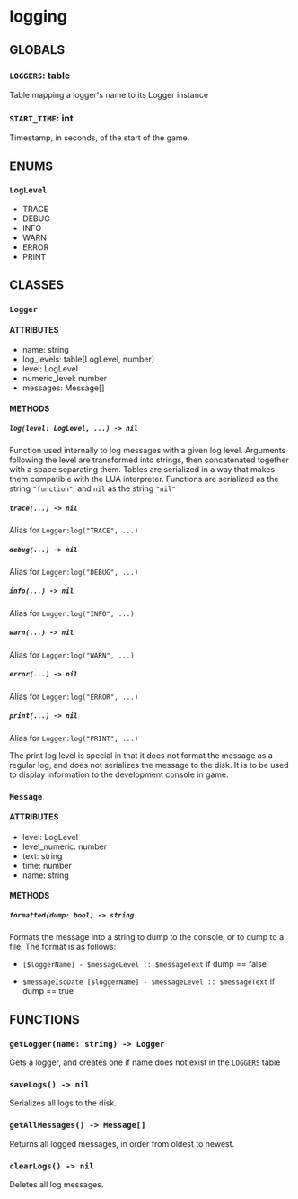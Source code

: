 # logging

<!-- toc -->

## GLOBALS

### `LOGGERS`: table

Table mapping a logger's name to its Logger instance

### `START_TIME`: int

Timestamp, in seconds, of the start of the game.

## ENUMS

### `LogLevel`

- TRACE
- DEBUG
- INFO
- WARN
- ERROR
- PRINT

## CLASSES

### `Logger`

#### ATTRIBUTES

- name: string
- log_levels: table[LogLevel, number]
- level: LogLevel
- numeric_level: number
- messages: Message[]

#### METHODS

##### `log(level: LogLevel, ...) -> nil`

Function used internally to log messages with a given log level. Arguments following the level are transformed into strings, then concatenated together with a space separating them. Tables are serialized in a way that makes them compatible with the LUA interpreter. Functions are serialized as the string `"function"`, and `nil` as the string `"nil"`

##### `trace(...) -> nil`

Alias for `Logger:log("TRACE", ...)`

##### `debug(...) -> nil`

Alias for `Logger:log("DEBUG", ...)`

##### `info(...) -> nil`

Alias for `Logger:log("INFO", ...)`

##### `warn(...) -> nil`

Alias for `Logger:log("WARN", ...)`

##### `error(...) -> nil`

Alias for `Logger:log("ERROR", ...)`

##### `print(...) -> nil`

Alias for `Logger:log("PRINT", ...)`

The print log level is special in that it does not format the message as a regular log, and does not serializes the message to the disk. It is to be used to display information to the development console in game.

### `Message`

#### ATTRIBUTES

- level: LogLevel
- level_numeric: number
- text: string
- time: number
- name: string

#### METHODS

##### `formatted(dump: bool) -> string`

Formats the message into a string to dump to the console, or to dump to a file. The format is as follows:

- `[$loggerName] - $messageLevel :: $messageText` if dump == false

- `$messageIsoDate [$loggerName] - $messageLevel :: $messageText` if dump == true

## FUNCTIONS

### `getLogger(name: string) -> Logger`

Gets a logger, and creates one if name does not exist in the `LOGGERS` table

### `saveLogs() -> nil`

Serializes all logs to the disk.

### `getAllMessages() -> Message[]`

Returns all logged messages, in order from oldest to newest.

### `clearLogs() -> nil`

Deletes all log messages.
